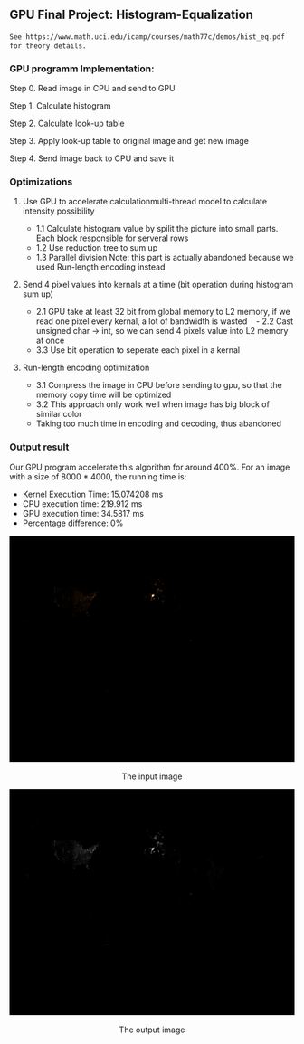 ## GPU Final Project: Histogram-Equalization

    See https://www.math.uci.edu/icamp/courses/math77c/demos/hist_eq.pdf for theory details.

### GPU programm Implementation:

Step 0. Read image in CPU and send to GPU

Step 1. Calculate histogram

Step 2. Calculate look-up table

Step 3. Apply look-up table to original image and get new image

Step 4. Send image back to CPU and save it

### Optimizations
1. Use GPU to accelerate calculationmulti-thread model to calculate intensity possibility
    - 1.1 Calculate histogram value by spilit the picture into small parts. Each block responsible for serveral rows
    - 1.2 Use reduction tree to sum up
    - 1.3 Parallel division
Note: this part is actually abandoned because we used Run-length encoding instead

2. Send 4 pixel values into kernals at a time (bit operation during histogram sum up)
    - 2.1 GPU take at least 32 bit from global memory to L2 memory, if we read one pixel every kernal, a lot of bandwidth is wasted
    - 2.2 Cast unsigned char -> int, so we can send 4 pixels value into L2 memory at once
    - 3.3 Use bit operation to seperate each pixel in a kernal
    
 3. Run-length encoding optimization
    - 3.1 Compress the image in CPU before sending to gpu, so that the memory copy time will be optimized
    - 3.2 This approach only work well when image has big block of similar color
    - Taking too much time in encoding and decoding, thus abandoned
    
### Output result

Our GPU program accelerate this algorithm for around 400%.
For an image with a size of 8000 * 4000, the running time is:
 - Kernel Execution Time: 15.074208 ms
 - CPU execution time: 219.912 ms
 - GPU execution time: 34.5817 ms
 - Percentage difference: 0%

<p align="center">
  <img src="https://github.com/Jeoker/GPU-Histogram-Equalization/blob/master/input/Geotagged_articles_wikimap_RENDER_ca_huge.png" width="800px" height="400px"/>
</p>
<center>
  The input image
</center>

<p align="center">
  <img src="https://github.com/Jeoker/GPU-Histogram-Equalization/blob/master/output/output_gpu.jpg" width="800px" height="400px"/>
</p>
<center>
  The output image
</center>
